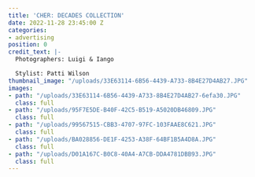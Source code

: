 ```yaml
---
title: 'CHER: DECADES COLLECTION'
date: 2022-11-28 23:45:00 Z
categories:
- advertising
position: 0
credit_text: |-
  Photographers: Luigi & Iango

  Stylist: Patti Wilson
thumbnail_image: "/uploads/33E63114-6B56-4439-A733-8B4E27D4AB27.JPG"
images:
- path: "/uploads/33E63114-6B56-4439-A733-8B4E27D4AB27-6efa30.JPG"
  class: full
- path: "/uploads/95F7E5DE-B40F-42C5-B519-A5020DB46809.JPG"
  class: full
- path: "/uploads/99567515-CBB3-4707-97FC-103FAAE8C621.JPG"
  class: full
- path: "/uploads/BA028856-DE1F-4253-A38F-64BF1B5A4D8A.JPG"
  class: full
- path: "/uploads/D01A167C-B0C8-40A4-A7CB-DDA4781DBB93.JPG"
  class: full
---
```


